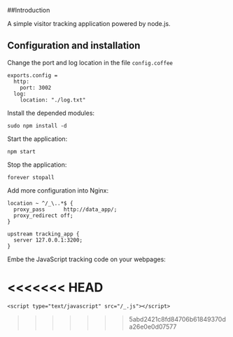 ##Introduction

A simple visitor tracking application powered by node.js. 

## Configuration and installation

Change the port and log location in the file `config.coffee`

    exports.config = 
      http:
        port: 3002
      log:
        location: "./log.txt"

Install the depended modules:

    sudo npm install -d

Start the application:

    npm start

Stop the application:

    forever stopall

Add more configuration into Nginx:

    location ~ ^/_\..*$ {
      proxy_pass      http://data_app/;
      proxy_redirect off;
    }
    
    upstream tracking_app {
      server 127.0.0.1:3200;
    }

Embe the JavaScript tracking code on your webpages:

<<<<<<< HEAD
    <script type="text/javascript" src="/_.js"></script>
=======
    <script type="text/javascript" src="/_.js"></script>
>>>>>>> 5abd2421c8fd84706b61849370da26e0e0d07577
